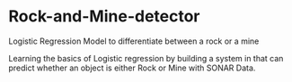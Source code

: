 # Rock-and-Mine-detector
Logistic Regression Model to differentiate between a rock or a mine

Learning the basics of Logistic regression by building a system in that can predict whether an object is either Rock or Mine with SONAR Data. 
